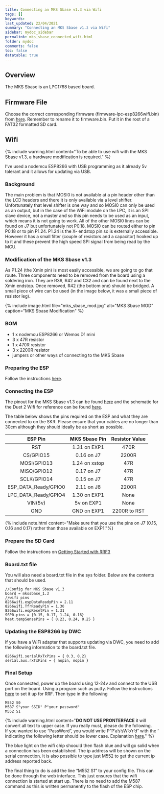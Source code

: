 ```yaml
---
title: Connecting an MKS Sbase v1.3 via Wifi
tags: []
keywords: 
last_updated: 22/04/2021
summary: "Connecting an MKS Sbase v1.3 via Wifi"
sidebar: mydoc_sidebar
permalink: mks_sbase_connected_wifi.html
folder: mydoc
comments: false
toc: false
datatable: true
---
```


## Overview

The MKS Sbase is an LPC1768 based board. 

## Firmware File

Choose the correct corresponding firmware (firmware-lpc-esp8266wifi.bin) from [here](https://github.com/gloomyandy/RepRapFirmware/releases). Remember to rename it to firmware.bin. Put it in the root of a FAT32 formatted SD card.   

## Wifi

{% include warning.html content="To be able to use wifi with the MKS Sbase v1.3, a hardware modification is required." %}

I’ve used a nodemcu ESP8266 with USB programming as it already 5v tolerant and it allows for updating via USB.

### Background

The main problem is that MOSI0 is not available at a pin header other than the LCD headers and there it is only available via a level shifter. 
Unfortunately that level shifter is one way and so MOSI0 can only be used as an output, but in the case of the WiFi module on the LPC, it is an SPI slave device, not a master and so this pin needs to be used as an input, which means it is not going to work. 
All of the other MOSI0 lines can be found on J7 but unfortunately not P0.18.
MOSI0 can be routed either to pin P0.18 or to pin P1.24. P1.24 is the X- endstop pin so is externally accessible. However it has a small filter (couple of resistors and a capacitor) hooked up to it and these prevent the high speed SPI signal from being read by the MCU.

### Modification of the MKS Sbase v1.3

As P1.24 (the Xmin pin) is most easily accessible, we are going to go that route.
Three components need to be removed from the board using a soldering iron.
They are R39, R42 and C32 and can be found next to the Xmin endstop.
Once removed, R42 (the bottom one) should be bridged. A small piece of wire can be used (in the image below, it was a small piece of resistor leg).

{% include image.html file="mks_sbase_mod.jpg" alt="MKS Sbase MOD" caption="MKS Sbase Modification" %}

### BOM

* 1 x nodemcu ESP8266 or Wemos D1 mini
* 3 x 47R resistor
* 1 x 470R resistor
* 3 x 2200R resistor
* jumpers or other ways of connecting to the MKS Sbase

### Preparing the ESP

Follow the instructions [here](lpc_esp.html).

### Connecting the ESP

The pinout for the MKS Sbase v1.3 can be found [here](https://github.com/bigtreetech/BIGTREETECH-SKR-V1.3/blob/master/BTT%20SKR%20V1.4/Hardware/BTT%20SKR%20V1.4PIN.pdf) and the schematic for the Duet 2 Wifi for reference can be found [here](https://github.com/T3P3/Duet/blob/master/Duet2/Duet2v1.04/DuetWifiv1.04a_Schematic.pdf). 

The table below shows the pins required on the ESP and what they are connected to on the SKR. Please ensure that your cables are no longer than 30cm although they should ideally be as short as possible.  

<div class="datatable-begin"></div>

| ESP Pin       | MKS Sbase Pin       | Resistor Value  |
| :-------------: |:-------------:| :---------------:|
| RST           | 1.31 on EXP1         | 470R            |
| CS/GPIO15     | 0.16 on J7        | 2200R           |
| MOSI/GPIO13   | 1.24 on xstop        | 47R             |
| MISO/GPIO12   | 0.17 on J7         | 47R             |
| SCLK/GPIO14  | 0.15 on J7         | 47R             |
| ESP_DATA_Ready/GPIO0   | 2.11 on J8         | 2200R             |
| LPC_DATA_Ready/GPIO4   | 1.30 on EXP1         | None            |
| VIN(5v)   | 5v on EXP1          | None             |
| GND   | GND on EXP1          | 2200R to RST             |

<div class="datatable-end"></div>

{% include note.html content="Make sure that you use the pins on J7 (0.15, 0.16 and 0.17) rather than those available on EXP1."%}

### Prepare the SD Card

Follow the instructions on [Getting Started with RRF3](getting_started.html)

### Board.txt file

You will also need a board.txt file in the sys folder. Below are the contents that should be used.

```
//Config for MKS Sbase v1.3
board = mkssbase_1.3
//wifi pins
8266wifi.espDataReadyPin = 2.11
8266wifi.TfrReadyPin = 1.30
8266wifi.espResetPin = 1.31
SSP0.pins = {0.15, 0.17, 1.24, 0.16}
heat.tempSensePins = { 0.23, 0.24, 0.25 }
```

### Updating the ESP8266 by DWC

If you have a WiFi adapter that supports updating via DWC, you need to add the following information to the board.txt file.  
```
8266wifi.serialRxTxPins = { 0.3, 0.2}
serial.aux.rxTxPins = { nopin, nopin }
```

### Final Setup

Once connected, power up the board using 12-24v and connect to the USB port on the board. Using a program such as putty. Follow the instructions [here](putty.html) to set it up for RRF. Then type in the following  

```
M552 S0
M587 S"your SSID" P"your password"
M552 S1
```

{% include warning.html content="**DO NOT USE PRONTERFACE** it will convert all text to upper case. If you really must, please do the following. <br/>  If you wanted to use “PassWord”, you would write P”P’a’s’sW’o’r’d” with the ‘ indicating the following letter should be lower case. Explanation [here](https://duet3d.dozuki.com/Wiki/Gcode#Section_M587_Add_WiFi_host_network_to_remembered_list_or_list_remembered_networks)." %}

The blue light on the wifi chip shoould then flash blue and will go solid when a connection has been established. The ip address will be shown on the serial connection. It is also possible to type just M552 to get the current ip address reported back.

The final thing to do is add the line “M552 S1” to your config file. This can be done through the web interface. This just ensures that the wifi connection is started at start up. There is no need to add the M587 command as this is written permanently to the flash of the ESP chip.